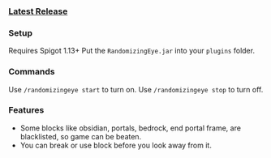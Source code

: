 ### [Latest Release](https://github.com/Shibatsui/Randomizing-Eye-Minecraft-plugin/releases/tag/1.0)
### Setup
Requires Spigot 1.13+
Put the `RandomizingEye.jar` into your `plugins` folder.
### Commands
Use `/randomizingeye start` to turn on.
Use `/randomizingeye stop` to turn off.
### Features
* Some blocks like obsidian, portals, bedrock, end portal frame, are blacklisted, so game can be beaten.
* You can break or use block before you look away from it.
